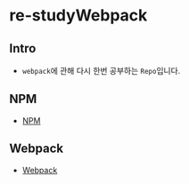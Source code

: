 # re-studyWebpack

## Intro

- `webpack`에 관해 다시 한번 공부하는 `Repo`입니다.


## NPM
- [NPM](https://github.com/leehosu/re-studyWebpack/tree/main/document/npm.md)


## Webpack
- [Webpack](https://github.com/leehosu/re-studyWebpack/tree/main/document/webpack.md)